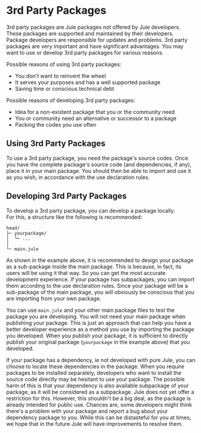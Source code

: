 # 3rd Party Packages
3rd party packages are Jule packages not offered by Jule developers. These packages are supported and maintained by their developers. Package developers are responsible for updates and problems. 3rd party packages are very important and have significant advantages. You may want to use or develop 3rd party packages for various reasons.

Possible reasons of using 3rd party packages: 
- You don't want to reinvent the wheel
- It serves your purposes and has a well supported package
- Saving time or conscious technical debt

Possible reasons of developing 3rd party packages:
- Idea for a non-existent package that you or the community need
- You or community need an alternative or successor to a package
- Packing the codes you use often

## Using 3rd Party Packages
To use a 3rd party package, you need the package's source codes. Once you have the complete package's source code (and dependencies, if any), place it in your main package. You should then be able to import and use it as you wish, in accordance with the use declaration rules.

## Developing 3rd Party Packages
To develop a 3rd party package, you can develop a package locally.\
For this, a structure like the following is recommended: 
```
head/
├─ yourpackage/
│  └─ ...
│
└─ main.jule
```
As shown in the example above, it is recommended to design your package as a sub-package inside the main package. This is because, in fact, its users will be using it that way. So you can get the most accurate development experience. If your package has subpackages, you can import them according to the use declaration rules. Since your package will be a sub-package of the main package, you will obviously be conscious that you are importing from your own package.

You can use `main.jule` and your other main package files to test the package you are developing. You will not need your main package when publishing your package. This is just an approach that can help you have a better developer experience as a method you use by importing the package you developed. When you publish your package, it is sufficient to directly publish your original package (`yourpackage` in the example above) that you developed.

If your package has a dependency, ie not developed with pure Jule, you can choose to locate these dependencies in the package. When you require packages to be installed separately, developers who want to install the source code directly may be hesitant to use your package. The possible harm of this is that your dependency is also available subpackage of your package, as it will be considered as a subpackage. Jule does not yet offer a restriction for this. However, this shouldn't be a big deal, as the package is already intended for public use. Chances are, some developers might think there's a problem with your package and report a bug about your dependency package to you. While this can be distasteful for you at times, we hope that in the future Jule will have improvements to resolve them. 